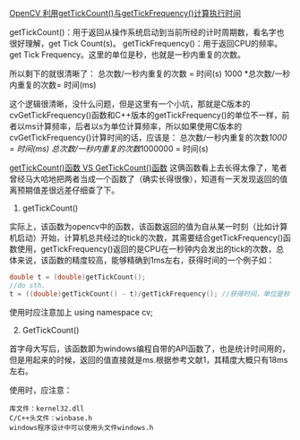[OpenCV 利用getTickCount()与getTickFrequency()计算执行时间](https://blog.csdn.net/chaipp0607/article/details/71056580)

getTickCount()：用于返回从操作系统启动到当前所经的计时周期数，看名字也很好理解，get Tick Count(s)。 
getTickFrequency()：用于返回CPU的频率。get Tick Frequency。这里的单位是秒，也就是一秒内重复的次数。

所以剩下的就很清晰了： 
总次数/一秒内重复的次数 = 时间(s) 
1000 *总次数/一秒内重复的次数= 时间(ms)

这个逻辑很清晰，没什么问题，但是这里有一个小坑，那就是C版本的cvGetTickFrequency()函数和C++版本的getTickFrequency()的单位不一样，前者以ms计算频率，后者以s为单位计算频率，所以如果使用C版本的cvGetTickFrequency()计算时间的话，应该是： 
总次数/一秒内重复的次数*1000 = 时间(ms) 
总次数/一秒内重复的次数*1000000 = 时间(s)


[getTickCount()函数 VS GetTickCount()函数](https://www.cnblogs.com/jiayouwyhit/p/3683374.html)
这俩函数看上去长得太像了，笔者曾经马大哈地把两者当成一个函数了（确实长得很像），知道有一天发现返回的值离预期值差很远差仔细查了下。

1. getTickCount()

实际上，该函数为opencv中的函数，该函数返回的值为自从某一时刻（比如计算机启动）开始，计算机总共经过的tick的次数，其需要结合getTickFrequency()函数使用，getTickFrequency()返回的是CPU在一秒钟内会发出的tick的次数，总体来说，该函数的精度较高，能够精确到1ms左右，获得时间的一个例子如：

```c++
double t = (double)getTickCount();
//do sth.
t = ((double)getTickCount() - t)/getTickFrequency(); //获得时间，单位是秒
```
 使用时应注意加上 using namespace cv;

2. GetTickCount()

首字母大写后，该函数即为windows编程自带的API函数了，也是统计时间用的，但是用起来的时候，返回的值直接就是ms.根据参考文献1，其精度大概只有18ms左右。

使用时，应注意：
```
库文件：kernel32.dll
C/C++头文件：winbase.h
windows程序设计中可以使用头文件windows.h
```